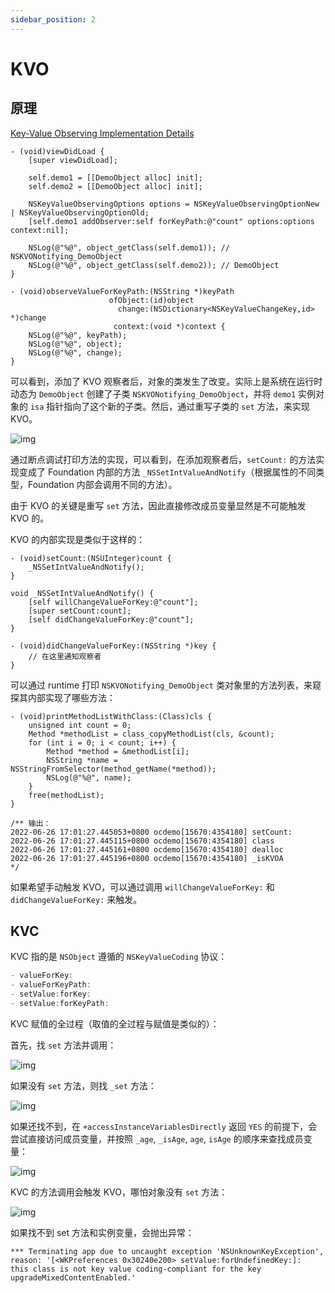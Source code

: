 ```yaml
---
sidebar_position: 2
---
```


# KVO

## 原理

[Key-Value Observing Implementation Details](https://developer.apple.com/library/archive/documentation/Cocoa/Conceptual/KeyValueObserving/Articles/KVOImplementation.html)

```objc
- (void)viewDidLoad {
    [super viewDidLoad];

    self.demo1 = [[DemoObject alloc] init];
    self.demo2 = [[DemoObject alloc] init];

    NSKeyValueObservingOptions options = NSKeyValueObservingOptionNew | NSKeyValueObservingOptionOld;
    [self.demo1 addObserver:self forKeyPath:@"count" options:options context:nil];

    NSLog(@"%@", object_getClass(self.demo1)); // NSKVONotifying_DemoObject
    NSLog(@"%@", object_getClass(self.demo2)); // DemoObject
}

- (void)observeValueForKeyPath:(NSString *)keyPath
                      ofObject:(id)object
                        change:(NSDictionary<NSKeyValueChangeKey,id> *)change
                       context:(void *)context {
    NSLog(@"%@", keyPath);
    NSLog(@"%@", object);
    NSLog(@"%@", change);
}
```

可以看到，添加了 KVO 观察者后，对象的类发生了改变。实际上是系统在运行时动态为 `DemoObject` 创建了子类 `NSKVONotifying_DemoObject`，并将 `demo1` 实例对象的 `isa` 指针指向了这个新的子类。然后，通过重写子类的 `set` 方法，来实现 KVO。

![img](/img/E165CC54-437E-467E-8984-5109C73943E5.png)

通过断点调试打印方法的实现，可以看到，在添加观察者后，`setCount:` 的方法实现变成了 Foundation 内部的方法 `_NSSetIntValueAndNotify`（根据属性的不同类型，Foundation 内部会调用不同的方法）。

由于 KVO 的关键是重写 `set` 方法，因此直接修改成员变量显然是不可能触发 KVO 的。

KVO 的内部实现是类似于这样的：

```objc
- (void)setCount:(NSUInteger)count {
    _NSSetIntValueAndNotify();
}

void _NSSetIntValueAndNotify() {
    [self willChangeValueForKey:@"count"];
    [super setCount:count];
    [self didChangeValueForKey:@"count"];
}

- (void)didChangeValueForKey:(NSString *)key {
    // 在这里通知观察者
}
```

可以通过 runtime 打印 `NSKVONotifying_DemoObject` 类对象里的方法列表，来窥探其内部实现了哪些方法：

```objc
- (void)printMethodListWithClass:(Class)cls {
    unsigned int count = 0;
    Method *methodList = class_copyMethodList(cls, &count);
    for (int i = 0; i < count; i++) {
        Method *method = &methodList[i];
        NSString *name = NSStringFromSelector(method_getName(*method));
        NSLog(@"%@", name);
    }
    free(methodList);
}

/** 输出：
2022-06-26 17:01:27.445053+0800 ocdemo[15670:4354180] setCount:
2022-06-26 17:01:27.445115+0800 ocdemo[15670:4354180] class
2022-06-26 17:01:27.445161+0800 ocdemo[15670:4354180] dealloc
2022-06-26 17:01:27.445196+0800 ocdemo[15670:4354180] _isKVOA
*/
```

如果希望手动触发 KVO，可以通过调用 `willChangeValueForKey:` 和 `didChangeValueForKey:` 来触发。

## KVC

KVC 指的是 `NSObject` 遵循的 `NSKeyValueCoding` 协议：

```c
- valueForKey:
- valueForKeyPath:
- setValue:forKey:
- setValue:forKeyPath:
```

KVC 赋值的全过程（取值的全过程与赋值是类似的）：

首先，找 `set` 方法并调用：

![img](/img/21CB3091-1826-4A97-95E1-E1F9613C3B39.png)

如果没有 `set` 方法，则找 `_set` 方法：

![img](/img/43FB1F7B-74EF-420C-B1A4-898832F9F984.png)

如果还找不到，在 `+accessInstanceVariablesDirectly` 返回 `YES` 的前提下，会尝试直接访问成员变量，并按照 `_age`, `_isAge`, `age`, `isAge` 的顺序来查找成员变量：

![img](/img/D0E5D8C9-0CF1-4F46-9B51-025D14E8EA01.png)

KVC 的方法调用会触发 KVO，哪怕对象没有 `set` 方法：

![img](/img/151725FA-69C8-473F-9230-17B295C2280C.png)

如果找不到 set 方法和实例变量，会抛出异常：

```
*** Terminating app due to uncaught exception 'NSUnknownKeyException',
reason: '[<WKPreferences 0x30240e200> setValue:forUndefinedKey:]:
this class is not key value coding-compliant for the key upgradeMixedContentEnabled.'
```
